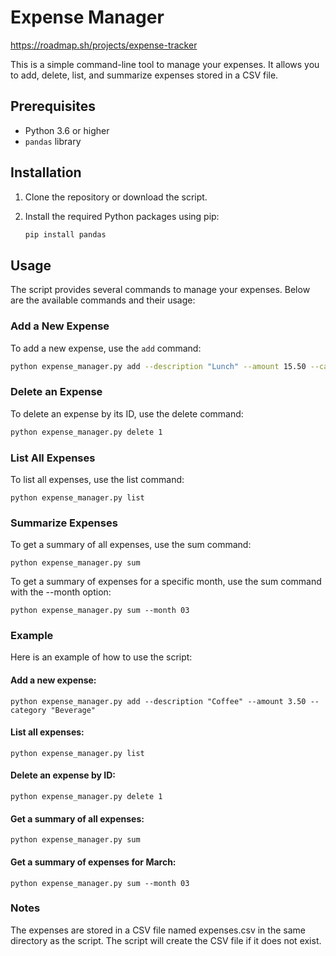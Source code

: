 # Expense Manager

https://roadmap.sh/projects/expense-tracker

This is a simple command-line tool to manage your expenses. It allows you to add, delete, list, and summarize expenses stored in a CSV file.

## Prerequisites

- Python 3.6 or higher
- `pandas` library

## Installation

1. Clone the repository or download the script.
2. Install the required Python packages using pip:

    ```sh
    pip install pandas
    ```

## Usage

The script provides several commands to manage your expenses. Below are the available commands and their usage:

### Add a New Expense

To add a new expense, use the `add` command:

```sh
python expense_manager.py add --description "Lunch" --amount 15.50 --category "Food"
```

### Delete an Expense
To delete an expense by its ID, use the delete command:
```sh
python expense_manager.py delete 1
```
### List All Expenses
To list all expenses, use the list command:
```
python expense_manager.py list
```
### Summarize Expenses
To get a summary of all expenses, use the sum command:
```
python expense_manager.py sum
```
To get a summary of expenses for a specific month, use the sum command with the --month option:
```
python expense_manager.py sum --month 03
```
### Example
Here is an example of how to use the script:

#### Add a new expense:
```
python expense_manager.py add --description "Coffee" --amount 3.50 --category "Beverage"
```

#### List all expenses:
```
python expense_manager.py list
```

#### Delete an expense by ID:
```
python expense_manager.py delete 1
```

#### Get a summary of all expenses:
```
python expense_manager.py sum
```

#### Get a summary of expenses for March:
```
python expense_manager.py sum --month 03
```

### Notes
The expenses are stored in a CSV file named expenses.csv in the same directory as the script.
The script will create the CSV file if it does not exist.